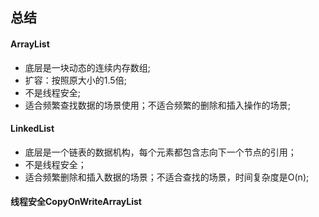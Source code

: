 ## 总结

#### ArrayList

- 底层是一块动态的连续内存数组;
- 扩容：按照原大小的1.5倍;
- 不是线程安全;
- 适合频繁查找数据的场景使用；不适合频繁的删除和插入操作的场景;

#### LinkedList

- 底层是一个链表的数据机构，每个元素都包含志向下一个节点的引用；
- 不是线程安全；
- 适合频繁删除和插入数据的场景；不适合查找的场景，时间复杂度是O(n);

#### 线程安全CopyOnWriteArrayList

